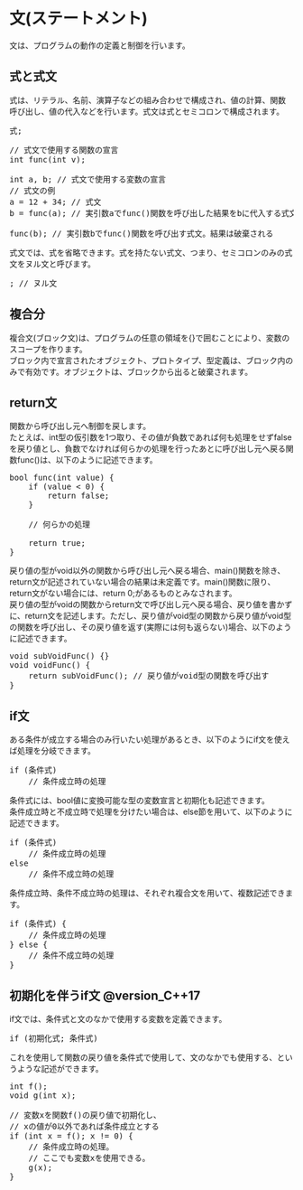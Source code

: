 # 文(ステートメント)
 文は、プログラムの動作の定義と制御を行います。

## 式と式文
 式は、リテラル、名前、演算子などの組み合わせで構成され、値の計算、関数呼び出し、値の代入などを行います。式文は式とセミコロンで構成されます。<br>

<pre>
式;
</pre>

<pre>
// 式文で使用する関数の宣言
int func(int v);

int a, b; // 式文で使用する変数の宣言
// 式文の例
a = 12 + 34; // 式文
b = func(a); // 実引数aでfunc()関数を呼び出した結果をbに代入する式文

func(b); // 実引数bでfunc()関数を呼び出す式文。結果は破棄される
</pre>

 式文では、式を省略できます。式を持たない式文、つまり、セミコロンのみの式文をヌル文と呼びます。<br>

<pre>
; // ヌル文
</pre>

## 複合分
 複合文(ブロック文)は、プログラムの任意の領域を{}で囲むことにより、変数のスコープを作ります。<br>
 ブロック内で宣言されたオブジェクト、プロトタイプ、型定義は、ブロック内のみで有効です。オブジェクトは、ブロックから出ると破棄されます。<br>

## return文
 関数から呼び出し元へ制御を戻します。<br>
 たとえば、int型の仮引数を1つ取り、その値が負数であれば何も処理をせずfalseを戻り値とし、負数でなければ何らかの処理を行ったあとに呼び出し元へ戻る関数func()は、以下のように記述できます。<br>

<pre>
bool func(int value) {
    if (value < 0) {
        return false;
    }

    // 何らかの処理

    return true;
}
</pre>

 戻り値の型がvoid以外の関数から呼び出し元へ戻る場合、main()関数を除き、return文が記述されていない場合の結果は未定義です。main()関数に限り、return文がない場合には、return 0;があるものとみなされます。<br>
 戻り値の型がvoidの関数からreturn文で呼び出し元へ戻る場合、戻り値を書かずに、return文を記述します。ただし、戻り値がvoid型の関数から戻り値がvoid型の関数を呼び出し、その戻り値を返す(実際には何も返らない)場合、以下のように記述できます。<br>

<pre>
void subVoidFunc() {}
void voidFunc() {
    return subVoidFunc(); // 戻り値がvoid型の関数を呼び出す
}
</pre>

## if文
 ある条件が成立する場合のみ行いたい処理があるとき、以下のようにif文を使えば処理を分岐できます。<br>

<pre>
if (条件式)
    // 条件成立時の処理
</pre>

 条件式には、bool値に変換可能な型の変数宣言と初期化も記述できます。<br>
 条件成立時と不成立時で処理を分けたい場合は、else節を用いて、以下のように記述できます。<br>

<pre>
if (条件式)
    // 条件成立時の処理
else
    // 条件不成立時の処理
</pre>

 条件成立時、条件不成立時の処理は、それぞれ複合文を用いて、複数記述できます。<br>

<pre>
if (条件式) {
    // 条件成立時の処理
} else {
    // 条件不成立時の処理
}
</pre>

## 初期化を伴うif文 @version_C++17
 if文では、条件式と文のなかで使用する変数を定義できます。<br>

<pre>
if (初期化式; 条件式)
</pre>

 これを使用して関数の戻り値を条件式で使用して、文のなかでも使用する、というような記述ができます。<br>

<pre>
int f();
void g(int x);

// 変数xを関数f()の戻り値で初期化し、
// xの値が0以外であれば条件成立とする
if (int x = f(); x != 0) {
    // 条件成立時の処理。
    // ここでも変数xを使用できる。
    g(x);
}
</pre>
